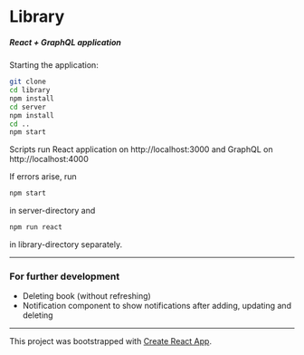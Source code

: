 # Library
##### React + GraphQL application

Starting the application:

```bash
git clone
cd library
npm install
cd server
npm install
cd ..
npm start
```

Scripts run React application on http://localhost:3000 and GraphQL on http://localhost:4000

If errors arise, run 
```bash
npm start
```

in server-directory and 
```bash
npm run react
```
in library-directory separately.

---

### For further development
- Deleting book (without refreshing)
- Notification component to show notifications after adding, updating and deleting

---

This project was bootstrapped with [Create React App](https://github.com/facebook/create-react-app).
